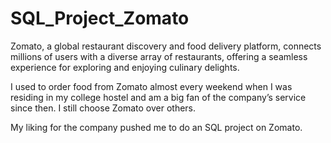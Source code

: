 # SQL_Project_Zomato

Zomato, a global restaurant discovery and food delivery platform, connects millions of users with a diverse array of restaurants, offering a seamless experience for exploring and enjoying culinary delights.

I used to order food from Zomato almost every weekend when I was residing in my college hostel and am a big fan of the company’s service since then. I still choose Zomato over others.

My liking for the company pushed me to do an SQL project on Zomato.
